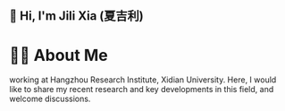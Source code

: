 ## 👋 Hi, I'm Jili Xia (夏吉利)

# 🤞🏻 About Me

working at Hangzhou Research Institute, Xidian University. Here, I would like to share my recent research and key developments in this field, and welcome discussions.

<!--
**Shavanti/Shavanti** is a ✨ _special_ ✨ repository because its `README.md` (this file) appears on your GitHub profile.
- 

